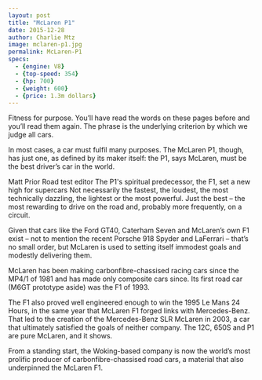 ```yaml
---
layout: post
title: "McLaren P1"
date: 2015-12-28
author: Charlie Mtz
image: mclaren-p1.jpg
permalink: McLaren-P1
specs:
  - {engine: V8}
  - {top-speed: 354}
  - {hp: 700}
  - {weight: 600}
  - {price: 1.3m dollars}
---
```


Fitness for purpose. You’ll have read the words on these pages before and you’ll read them again. The phrase is the underlying criterion by which we judge all cars.

In most cases, a car must fulfil many purposes. The McLaren P1, though, has just one, as defined by its maker itself: the P1, says McLaren, must be the best driver’s car in the world.


Matt Prior
Road test editor
The P1's spiritual predecessor, the F1, set a new high for supercars
Not necessarily the fastest, the loudest, the most technically dazzling, the lightest or the most powerful. Just the best – the most rewarding to drive on the road and, probably more frequently, on a circuit.

Given that cars like the Ford GT40, Caterham Seven and McLaren’s own F1 exist – not to mention the recent Porsche 918 Spyder and LaFerrari – that’s no small order, but McLaren is used to setting itself immodest goals and modestly delivering them.

McLaren has been making carbonfibre-chassised racing cars since the MP4/1 of 1981 and has made only composite cars since. Its first road car (M6GT prototype aside) was the F1 of 1993.

The F1 also proved well engineered enough to win the 1995 Le Mans 24 Hours, in the same year that McLaren F1 forged links with Mercedes-Benz. That led to the creation of the Mercedes-Benz SLR McLaren in 2003, a car that ultimately satisfied the goals of neither company. The 12C, 650S and P1 are pure McLaren, and it shows.

From a standing start, the Woking-based company is now the world’s most prolific producer of carbonfibre-chassised road cars, a material that also underpinned the McLaren F1.
